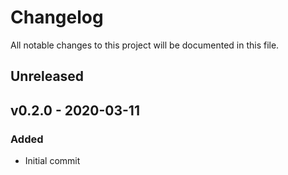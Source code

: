 <!-- markdownlint-disable MD022 MD032 MD024-->
# Changelog
All notable changes to this project will be documented in this file.

## Unreleased

## v0.2.0 - 2020-03-11
### Added
* Initial commit
